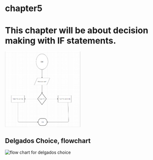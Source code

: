 # chapter5
<h1> This chapter will be about decision making with IF statements.</h1>
<img src="FlowchartSample.PNG" height="250" width ="250" alt="flow chart for age program">

<h2> Delgados Choice, flowchart </h2>
<img src=Untitled Diagram.png" height="300" width ="300" alt="flow chart for delgados choice">
